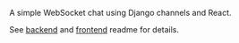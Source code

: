 A simple WebSocket chat using Django channels and React.

See [backend](/backend/README.md) and [frontend](/frontend/README.md) readme for details. 
